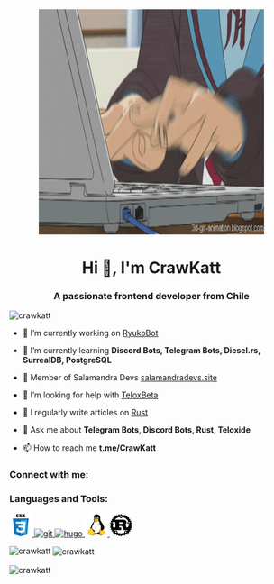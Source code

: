 <div align="center">
  <img src="https://github.com/CrawKatt/CrawKatt/blob/3be71e254950288079362e257b10d1576cfc1dcb/profile_animate.gif" alt="css3" width="400" height="400"/>
</div>

<h1 align="center">Hi 👋, I'm CrawKatt</h1>
<h3 align="center">A passionate frontend developer from Chile</h3>

<p align="left"> <img src="https://komarev.com/ghpvc/?username=crawkatt&label=Profile%20views&color=0e75b6&style=flat" alt="crawkatt" /> </p>

- 🔭 I’m currently working on [RyukoBot](https://github.com/CrawKatt/RyukoBot)

- 🌱 I’m currently learning **Discord Bots, Telegram Bots, Diesel.rs, SurrealDB, PostgreSQL**

- 👯 Member of Salamandra Devs [salamandradevs.site](https://github.com/SalamandraDevs/salamandradevs.site)

- 🤝 I’m looking for help with [TeloxBeta](https://github.com/CrawKatt/TeloxBeta)

- 📝 I regularly write articles on [Rust](Rust)

- 💬 Ask me about **Telegram Bots, Discord Bots, Rust, Teloxide**

- 📫 How to reach me **t.me/CrawKatt**

<h3 align="left">Connect with me:</h3>
<p align="left">
</p>

<h3 align="left">Languages and Tools:</h3>
<p align="left"> <a href="https://www.w3schools.com/css/" target="_blank" rel="noreferrer"> <img src="https://raw.githubusercontent.com/devicons/devicon/master/icons/css3/css3-original-wordmark.svg" alt="css3" width="40" height="40"/> </a> <a href="https://git-scm.com/" target="_blank" rel="noreferrer"> <img src="https://www.vectorlogo.zone/logos/git-scm/git-scm-icon.svg" alt="git" width="40" height="40"/> </a> <a href="https://gohugo.io/" target="_blank" rel="noreferrer"> <img src="https://api.iconify.design/logos-hugo.svg" alt="hugo" width="40" height="40"/> </a> <a href="https://www.linux.org/" target="_blank" rel="noreferrer"> <img src="https://raw.githubusercontent.com/devicons/devicon/master/icons/linux/linux-original.svg" alt="linux" width="40" height="40"/> </a> <a href="https://www.rust-lang.org" target="_blank" rel="noreferrer"> <img src="https://raw.githubusercontent.com/devicons/devicon/master/icons/rust/rust-plain.svg" alt="rust" width="40" height="40"/> </a> </p>

<p><img align="left" src="https://github-readme-stats.vercel.app/api/top-langs?username=crawkatt&show_icons=true&locale=en&layout=compact" alt="crawkatt" /></p>

<p>&nbsp;<img align="center" src="https://github-readme-stats.vercel.app/api?username=crawkatt&show_icons=true&locale=en" alt="crawkatt" /></p>

<p><img align="center" src="https://github-readme-streak-stats.herokuapp.com/?user=crawkatt&" alt="crawkatt" /></p>
